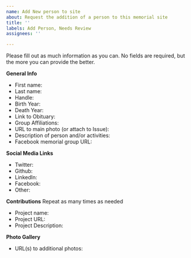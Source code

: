 ```yaml
---
name: Add New person to site
about: Request the addition of a person to this memorial site
title: ''
labels: Add Person, Needs Review
assignees: ''

---
```


Please fill out as much information as you can. No fields are required, but the more you can provide the better.

**General Info**
* First name: 
* Last name: 
* Handle: 
* Birth Year: 
* Death Year: 
* Link to Obituary: 
* Group Affiliations: 
* URL to main photo (or attach to Issue): 
* Description of person and/or activities: 
* Facebook memorial group URL: 

**Social Media Links**
* Twitter:
* Github: 
* LinkedIn: 
* Facebook: 
* Other:

**Contributions**
Repeat as many times as needed

* Project name:
* Project URL: 
* Project Description: 

**Photo Gallery**
* URL(s) to additional photos:
